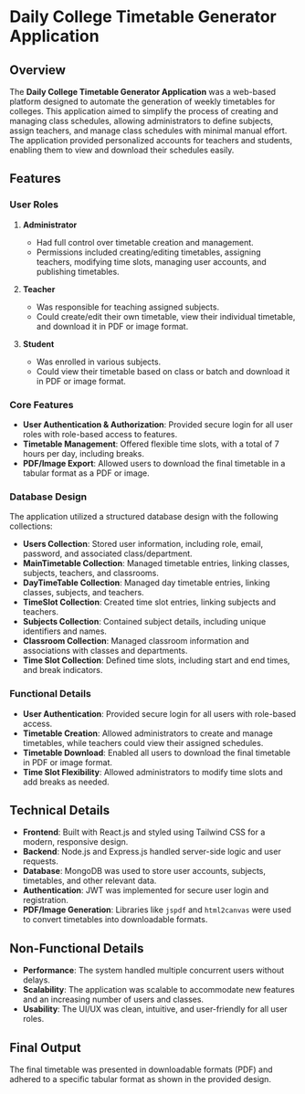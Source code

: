 # Daily College Timetable Generator Application

## Overview

The **Daily College Timetable Generator Application** was a web-based platform designed to automate the generation of weekly timetables for colleges. This application aimed to simplify the process of creating and managing class schedules, allowing administrators to define subjects, assign teachers, and manage class schedules with minimal manual effort. The application provided personalized accounts for teachers and students, enabling them to view and download their schedules easily.

## Features

### User Roles

1. **Administrator**
   - Had full control over timetable creation and management.
   - Permissions included creating/editing timetables, assigning teachers, modifying time slots, managing user accounts, and publishing timetables.

2. **Teacher**
   - Was responsible for teaching assigned subjects.
   - Could create/edit their own timetable, view their individual timetable, and download it in PDF or image format.

3. **Student**
   - Was enrolled in various subjects.
   - Could view their timetable based on class or batch and download it in PDF or image format.

### Core Features

- **User  Authentication & Authorization**: Provided secure login for all user roles with role-based access to features.
- **Timetable Management**: Offered flexible time slots, with a total of 7 hours per day, including breaks.
- **PDF/Image Export**: Allowed users to download the final timetable in a tabular format as a PDF or image.

### Database Design

The application utilized a structured database design with the following collections:

- **Users Collection**: Stored user information, including role, email, password, and associated class/department.
- **MainTimetable Collection**: Managed timetable entries, linking classes, subjects, teachers, and classrooms.
- **DayTimeTable Collection**: Managed day timetable entries, linking classes, subjects, and teachers.
- **TimeSlot Collection**: Created time slot entries, linking subjects and teachers.
- **Subjects Collection**: Contained subject details, including unique identifiers and names.
- **Classroom Collection**: Managed classroom information and associations with classes and departments.
- **Time Slot Collection**: Defined time slots, including start and end times, and break indicators.

### Functional Details

- **User  Authentication**: Provided secure login for all users with role-based access.
- **Timetable Creation**: Allowed administrators to create and manage timetables, while teachers could view their assigned schedules.
- **Timetable Download**: Enabled all users to download the final timetable in PDF or image format.
- **Time Slot Flexibility**: Allowed administrators to modify time slots and add breaks as needed.

## Technical Details

- **Frontend**: Built with React.js and styled using Tailwind CSS for a modern, responsive design.
- **Backend**: Node.js and Express.js handled server-side logic and user requests.
- **Database**: MongoDB was used to store user accounts, subjects, timetables, and other relevant data.
- **Authentication**: JWT was implemented for secure user login and registration.
- **PDF/Image Generation**: Libraries like `jspdf` and `html2canvas` were used to convert timetables into downloadable formats.

## Non-Functional Details

- **Performance**: The system handled multiple concurrent users without delays.
- **Scalability**: The application was scalable to accommodate new features and an increasing number of users and classes.
- **Usability**: The UI/UX was clean, intuitive, and user-friendly for all user roles.

## Final Output

The final timetable was presented in downloadable formats (PDF) and adhered to a specific tabular format as shown in the provided design.